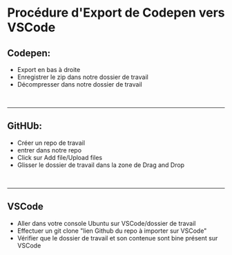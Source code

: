 # Procédure d'Export de Codepen vers VSCode

## Codepen:

- Export en bas à droite
- Enregistrer le zip dans notre dossier de travail
- Décompresser dans notre dossier de travail

&nbsp;

---

## GitHUb:

- Créer un repo de travail
- entrer dans notre repo
- Click sur Add file/Upload files
- Glisser le dossier de travail dans la zone de Drag and Drop

&nbsp;

---

## VSCode

- Aller dans votre console Ubuntu sur VSCode/dossier de travail
- Effectuer un git clone "lien Github du repo à importer sur VSCode"
- Vérifier que le dossier de travail et son contenue sont bine présent sur VSCode
